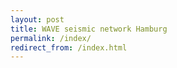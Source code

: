 ```yaml
---
layout: post
title: WAVE seismic network Hamburg
permalink: /index/
redirect_from: /index.html
---
```


